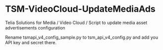 # TSM-VideoCloud-UpdateMediaAds
Telia Solutions for Media / Video Cloud / Script to update media asset advertisements configuration


Rename tsmapi_v4_config_sample.py to tsm_api_v4_config.py and add you API key and secret there.

